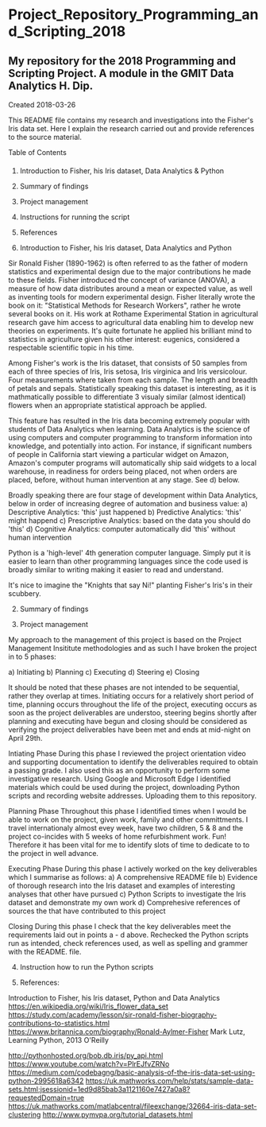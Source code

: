 # Project_Repository_Programming_and_Scripting_2018
## My repository for the 2018 Programming and Scripting Project. A module in the GMIT Data Analytics H. Dip. 

Created 2018-03-26

This README file contains my research and investigations into the Fisher's Iris data set. Here I explain the research carried out and provide references to the source material. 


Table of Contents
####
1. Introduction to Fisher, his Iris dataset, Data Analytics & Python
2. Summary of findings
3. Project management
4. Instructions for running the script
5. References


1. Introduction to Fisher, his Iris dataset, Data Analytics and Python 

Sir Ronald Fisher (1890-1962) is often referred to as the father of modern statistics and experimental design due to the major contributions he made to these fields. Fisher introduced the concept of variance (ANOVA), a measure of how data distributes around a mean or expected value, as well as inventing tools for modern experimental design. Fisher literally wrote the book on it: "Statistical Methods for Research Workers", rather he wrote several books on it. His work at Rothame Experimental Station in agricultural research gave him access to agricultural data enabling him to develop new theories on experiments. It's quite fortunate he applied his brilliant mind to statistics in agriculture given his other interest: eugenics, considered a respectable scientific topic in his time. 

Among Fisher's work is the Iris dataset, that consists of 50 samples from each of three species of Iris, Iris setosa, Iris virginica and Iris versicolour. Four measurements where taken from each sample. The length and breadth of petals and sepals. Statistically speaking this dataset is interesting, as it is mathmatically possible to differentiate 3 visualy similar 
(almost identical) flowers when an appropriate statistical approach be applied.

This feature has resulted in the Iris data becoming extremely popular with students of Data Analytics when learning. Data Analytics is the science of using computers and computer programming to transform information into knowledge, and potentially into action. For instance, if significant numbers of people in California start viewing a particular widget on Amazon, Amazon's computer programs will automatically ship said widgets to a local warehouse, in readiness for orders being placed, not when orders are placed, before, without human intervention at any stage. See d) below. 

Broadly speaking there are four stage of development within Data Analytics, below in order of increasing degree of automation and business value:
 a) Descriptive Analytics: 'this' just happened
 b) Predictive Analytics: 'this' might happend
 c) Prescriptive Analytics: based on the data you should do 'this'
 d) Cognitive Analytics: computer automatically did 'this' without human intervention

Python is a 'high-level' 4th generation computer language. Simply put it is easier to learn than other programming languages since the code used is broadly similar to writing making it easier to read and understand. 

It's nice to imagine the "Knights that say Ni!" planting Fisher's Iris's in their scubbery. 

2. Summary of findings

3. Project management

My approach to the management of this project is based on the Project Management Insititute methodologies and as such I have broken the project in to 5 phases:

a) Initiating
b) Planning
c) Executing
d) Steering
e) Closing

It should be noted that these phases are not intended to be sequential, rather they overlap at times. Initiating occurs for a relatively short period of time, planning occurs throughout the life of the project, executing occurs as soon as the project deliverables are understoo, steering begins shortly after planning and executing have begun and closing should be considered as verifying the project deliverables have been met and ends at mid-night on April 29th. 

Intiating Phase
During this phase I reviewed the project orientation video and supporting documentation to identify the deliverables required to obtain a passing grade. I also used this as an opportunity to perform some investigative research. Using Google and Microsoft Edge I identified materials which could be used during the project, downloading Python scripts and recording website addresses. Uploading them to this repository. 

Planning Phase
Throughout this phase I identified times when I would be able to work on the project, given work, family and other committments. I travel internationaly almost evey week, have two children, 5 & 8 and the project co-incides with 5 weeks of home refurbishment work. Fun! Therefore it has been vital for me to identify slots of time to dedicate to to the project in well advance. 

Executing Phase
During this phase I actively worked on the key deliverables which I summarise as follows:
a) A comprehensive README file
b) Evidence of thorough research into the Iris dataset and examples of interesting analyses that other have pursued
c) Python Scripts to investigate the Iris dataset and demonstrate my own work
d) Comprehesive references of sources the that have contributed to this project

Closing
During this phase I check that the key deliverables meet the requirements laid out in points a - d above. Rechecked the Python scripts run as intended, check references used, as well as spelling and grammer with the README. file. 


4. Instruction how to run the Python scripts

5. References:

Introduction to Fisher, his Iris dataset, Python and Data Analytics
https://en.wikipedia.org/wiki/Iris_flower_data_set
https://study.com/academy/lesson/sir-ronald-fisher-biography-contributions-to-statistics.html
https://www.britannica.com/biography/Ronald-Aylmer-Fisher
Mark Lutz, Learning Python, 2013 O'Reilly

http://pythonhosted.org/bob.db.iris/py_api.html
https://www.youtube.com/watch?v=PlrEJfvZRNo
https://medium.com/codebagng/basic-analysis-of-the-iris-data-set-using-python-2995618a6342
https://uk.mathworks.com/help/stats/sample-data-sets.html;jsessionid=1ed9d85bab3a1121160e7427a0a8?requestedDomain=true
https://uk.mathworks.com/matlabcentral/fileexchange/32664-iris-data-set-clustering
http://www.pymvpa.org/tutorial_datasets.html

